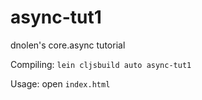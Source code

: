 async-tut1
==========

dnolen's core.async tutorial

Compiling: `lein cljsbuild auto async-tut1` 

Usage: open `index.html`
